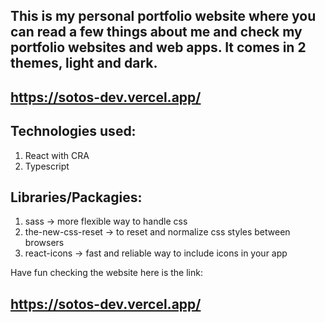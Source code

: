 ## This is my personal portfolio website where you can read a few things about me and check my portfolio websites and web apps. It comes in 2 themes, light and dark.

## https://sotos-dev.vercel.app/

## Technologies used:

1. React with CRA
2. Typescript

## Libraries/Packagies:

1. sass -> more flexible way to handle css
2. the-new-css-reset -> to reset and normalize css styles between browsers
3. react-icons -> fast and reliable way to include icons in your app

Have fun checking the website here is the link:

## https://sotos-dev.vercel.app/
